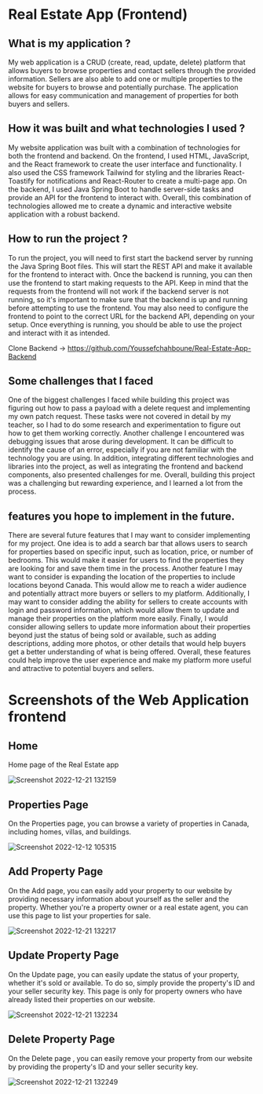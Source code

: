 
# Real Estate App (Frontend)

## What is my application ?
My web application is a CRUD (create, read, update, delete) platform that allows buyers to browse properties and contact sellers through the provided information. Sellers are also able to add one or multiple properties to the website for buyers to browse and potentially purchase. The application allows for easy communication and management of properties for both buyers and sellers.

## How it was built and what technologies I used ?
My website application was built with a combination of technologies for both the frontend and backend. On the frontend, I used HTML, JavaScript, and the React framework to create the user interface and functionality. I also used the CSS framework Tailwind for styling and the libraries React-Toastify for notifications and React-Router to create a multi-page app. On the backend, I used Java Spring Boot to handle server-side tasks and provide an API for the frontend to interact with. Overall, this combination of technologies allowed me to create a dynamic and interactive website application with a robust backend.

## How to run the project ?
To run the project, you will need to first start the backend server by running the Java Spring Boot files. This will start the REST API and make it available for the frontend to interact with. Once the backend is running, you can then use the frontend to start making requests to the API. Keep in mind that the requests from the frontend will not work if the backend server is not running, so it's important to make sure that the backend is up and running before attempting to use the frontend. You may also need to configure the frontend to point to the correct URL for the backend API, depending on your setup. Once everything is running, you should be able to use the project and interact with it as intended.

Clone Backend -> https://github.com/Youssefchahboune/Real-Estate-App-Backend

## Some challenges that I faced 
One of the biggest challenges I faced while building this project was figuring out how to pass a payload with a delete request and implementing my own patch request. These tasks were not covered in detail by my teacher, so I had to do some research and experimentation to figure out how to get them working correctly. Another challenge I encountered was debugging issues that arose during development. It can be difficult to identify the cause of an error, especially if you are not familiar with the technology you are using. In addition, integrating different technologies and libraries into the project, as well as integrating the frontend and backend components, also presented challenges for me. Overall, building this project was a challenging but rewarding experience, and I learned a lot from the process.

## features you hope to implement in the future.
There are several future features that I may want to consider implementing for my project. One idea is to add a search bar that allows users to search for properties based on specific input, such as location, price, or number of bedrooms. This would make it easier for users to find the properties they are looking for and save them time in the process. Another feature I may want to consider is expanding the location of the properties to include locations beyond Canada. This would allow me to reach a wider audience and potentially attract more buyers or sellers to my platform. Additionally, I may want to consider adding the ability for sellers to create accounts with login and password information, which would allow them to update and manage their properties on the platform more easily. Finally, I would consider allowing sellers to update more information about their properties beyond just the status of being sold or available, such as adding descriptions, adding more photos, or other details that would help buyers get a better understanding of what is being offered. Overall, these features could help improve the user experience and make my platform more useful and attractive to potential buyers and sellers.

# Screenshots of the Web Application frontend

## Home
Home page of the Real Estate app 

![Screenshot 2022-12-21 132159](https://user-images.githubusercontent.com/99833243/208980023-50f88d26-11c8-4edf-ac82-e8ec46c199e3.png)

## Properties Page
On the Properties page, you can browse a variety of properties in Canada, including homes, villas, and buildings.

![Screenshot 2022-12-12 105315](https://user-images.githubusercontent.com/99833243/208979991-0bca2888-e98a-4ddf-b388-0961144bf465.png)

## Add Property Page
On the Add page, you can easily add your property to our website by providing necessary information about yourself as the seller and the property. Whether you're a property owner or a real estate agent, you can use this page to list your properties for sale.

![Screenshot 2022-12-21 132217](https://user-images.githubusercontent.com/99833243/208980042-ad5d12d8-6765-4211-84c1-0f3e793dd3e2.png)

## Update Property Page
On the Update page, you can easily update the status of your property, whether it's sold or available. To do so, simply provide the property's ID and your seller security key. This page is only for property owners who have already listed their properties on our website.

![Screenshot 2022-12-21 132234](https://user-images.githubusercontent.com/99833243/208980062-72072601-5af4-4010-bc91-9cff4038fddb.png)

## Delete Property Page
On the Delete page , you can easily remove your property from our website by providing the property's ID and your seller security key.

![Screenshot 2022-12-21 132249](https://user-images.githubusercontent.com/99833243/208980079-bf9865c6-6f1a-4eae-9113-1bcf45260b47.png)
